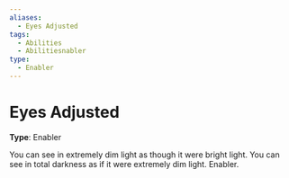 ```yaml
---
aliases:
  - Eyes Adjusted
tags:
  - Abilities
  - Abilitiesnabler
type:
  - Enabler
---
```


# Eyes Adjusted

**Type**: Enabler

You can see in extremely dim light as though it were bright light. You can see in total darkness as if it were extremely dim light. Enabler.
